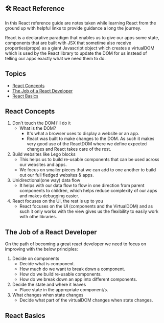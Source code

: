 ## 🛠️ React Reference

In this React reference guide are notes taken while learning React from the ground up with helpful links to provide guidance a long the journey. 

React is a declarative paradigm that enables us to give our apps some state, components that are built with JSX that sometime also receive properties(props) as a giant Javascript object which creates a virtualDOM which is used by the React library to update the DOM for us instead of telling our apps exactly what we need them to do.

## Topics
  - [React Concepts](#react-concepts)
  - [The Job of a React Developer](#the-job-of-a-react-developer)
  - [React Basics](#react-basics)

## React Concepts

1. Don't touch the DOM i'll do it
    - What is the DOM?
      - It's what a browser uses to display a website or an app.
      - React was built to make changes to the DOM. As such it makes very good use of the ReactDOM where we define expected changes and React takes care of the rest.
2. Build websites like Lego blocks
    - This helps us to build re-usable components that can be used across our websites and apps.
    - We focus on smaller pieces that we can add to one another to build out our full fledged websites & apps.
3. Unidirectional(one way) data flow
    - It helps with our data flow to flow in one direction from parent components to children, which helps reduce complexity of our apps and makes debugging easier.
4. React focuses on the UI, the rest is up to you
    - React focuses on the UI (components and the VirtualDOM) and as such it only works with the view gives us the flexibility to easily work with othe libraries. 

## The Job of a React Developer

On the path of becoming a great react developer we need to focus on improving with the below principles:

1. Decide on components
    - Decide what is component.
    - How much do we want to break down a component.
    - How do we build re-usable components.
    - How do we break down an app into different components.
2. Decide the state and where it leaves
    - Place state in the appropriate component/s.
3. What changes when state changes 
    - Decide what part of the virtualDOM changes when state changes.

## React Basics
